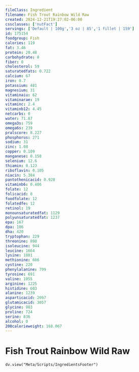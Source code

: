 ```yaml
---
fileClass: Ingredient
filename: Fish Trout Rainbow Wild Raw
created: 2024-12-21T19:27:02-06:00
cssclasses: ['nutFact']
servings: ['Default | 100g','3 oz | 85','1 fillet | 159']
id: 175154
foodgroup: Fish
calories: 119
fat: 3.46
protein: 20.48
carbohydrate: 0
fiber: 0
cholesterol: 59
saturatedfats: 0.722
calcium: 67
iron: 0.7
potassium: 481
magnesium: 31
vitaminaiu: 62
vitaminarae: 19
vitaminc: 2.4
vitaminb12: 4.45
netcarbs: 0
water: 71.87
omega3s: 759
omega6s: 239
pralscore: 8.227
phosphorus: 271
sodium: 31
zinc: 1.08
copper: 0.109
manganese: 0.158
selenium: 12.6
thiamin: 0.123
riboflavin: 0.105
niacin: 5.384
pantothenicacid: 0.928
vitaminb6: 0.406
folate: 12
folicacid: 0
foodfolate: 12
folatedfe: 12
retinol: 19
monounsaturatedfat: 1129
polyunsaturatedfat: 1237
epa: 167
dpa: 106
dha: 420
tryptophan: 229
threonine: 898
isoleucine: 944
leucine: 1664
lysine: 1881
methionine: 606
cystine: 220
phenylalanine: 799
tyrosine: 691
valine: 1055
arginine: 1225
histidine: 603
alanine: 1239
asparticacid: 2097
glutamicacid: 3057
glycine: 983
proline: 724
serine: 836
alcohol: 0
200calorieweight: 168.067
---
```


# Fish Trout Rainbow Wild Raw

```dataviewjs
dv.view("Meta/Scripts/IngredientsFooter")
```